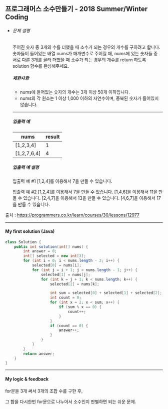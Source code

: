 ## 프로그래머스 소수만들기 - 2018 Summer/Winter Coding

- ###### 문제 설명

  주어진 숫자 중 3개의 수를 더했을 때 소수가 되는 경우의 개수를 구하려고 합니다. 숫자들이 들어있는 배열 nums가 매개변수로 주어질 때, nums에 있는 숫자들 중 서로 다른 3개를 골라 더했을 때 소수가 되는 경우의 개수를 return 하도록 solution 함수를 완성해주세요.

  ##### 제한사항

  - nums에 들어있는 숫자의 개수는 3개 이상 50개 이하입니다.
  - nums의 각 원소는 1 이상 1,000 이하의 자연수이며, 중복된 숫자가 들어있지 않습니다.

  ------

  ##### 입출력 예

  | nums        | result |
  | ----------- | ------ |
  | [1,2,3,4]   | 1      |
  | [1,2,7,6,4] | 4      |

  ##### 입출력 예 설명

  입출력 예 #1
  [1,2,4]를 이용해서 7을 만들 수 있습니다.

  입출력 예 #2
  [1,2,4]를 이용해서 7을 만들 수 있습니다.
  [1,4,6]을 이용해서 11을 만들 수 있습니다.
  [2,4,7]을 이용해서 13을 만들 수 있습니다.
  [4,6,7]을 이용해서 17을 만들 수 있습니다.

출처 : https://programmers.co.kr/learn/courses/30/lessons/12977



---

#### My first solution (Java) 

```java
class Solution {
    public int solution(int[] nums) {
        int answer = 0;
        int[] selected = new int[3];
        for (int i = 0; i < nums.length - 2; i++) {
            selected[0] = nums[i];
            for (int j = i + 1; j < nums.length - 1; j++) {
                selected[1] = nums[j];
                for (int k = j + 1; k < nums.length; k++) {
                    selected[2] = nums[k];

                    int sum = selected[0] + selected[1] + selected[2];
                    int count = 0;
                    for (int x = 2; x < sum; x++) {
                        if (sum % x == 0) {
                            count++;
                        }
                    }
                    if (count == 0) {
                        answer++;
                    }
                }
            }
        }
        return answer;
    }
}
```

---

#### My logic & feedback

for문을 3개 써서 3개의 조합 수를 구한 후,

그 합을 다시한번 for문으로 나누어서 소수인지 판별하면 되는 쉬운 문제.